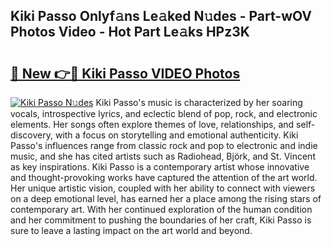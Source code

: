 ## Kiki Passo Onlyf𝚊ns Le𝚊ked N𝚞des - Part-wOV Photos Video - Hot Part Le𝚊ks HPz3K

# <h2><a href="http://ab42602.deff.icu/?id=Kiki+Passo">🔗 New 👉🔴 Kiki Passo VIDEO Photos</a></h2>

[![Kiki Passo N𝚞des](https://i.imgur.com/rIISA9y.gif)](http://ab42602.deff.icu/?id=Kiki+Passo)
Kiki Passo's music is characterized by her soaring vocals, introspective lyrics, and eclectic blend of pop, rock, and electronic elements. Her songs often explore themes of love, relationships, and self-discovery, with a focus on storytelling and emotional authenticity. Kiki Passo's influences range from classic rock and pop to electronic and indie music, and she has cited artists such as Radiohead, Björk, and St. Vincent as key inspirations. Kiki Passo is a contemporary artist whose innovative and thought-provoking works have captured the attention of the art world. Her unique artistic vision, coupled with her ability to connect with viewers on a deep emotional level, has earned her a place among the rising stars of contemporary art. With her continued exploration of the human condition and her commitment to pushing the boundaries of her craft, Kiki Passo is sure to leave a lasting impact on the art world and beyond.
